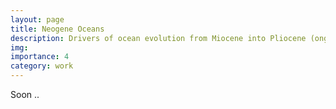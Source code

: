```yaml
---
layout: page
title: Neogene Oceans
description: Drivers of ocean evolution from Miocene into Pliocene (ongoing) 
img: 
importance: 4
category: work
---
```


Soon ..
